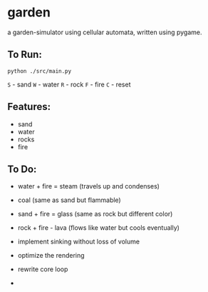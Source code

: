 # garden
a garden-simulator using cellular automata, written using pygame.

## To Run:

`python ./src/main.py`

`S` - sand
`W` - water
`R` - rock
`F` - fire
`C` - reset


## Features:

- sand
- water
- rocks
- fire

## To Do:

- water + fire = steam (travels up and condenses)
- coal (same as sand but flammable)
- sand + fire = glass (same as rock but different color)
- rock + fire - lava (flows like water but cools eventually)
- implement sinking without loss of volume


- optimize the rendering
- rewrite core loop
- 
